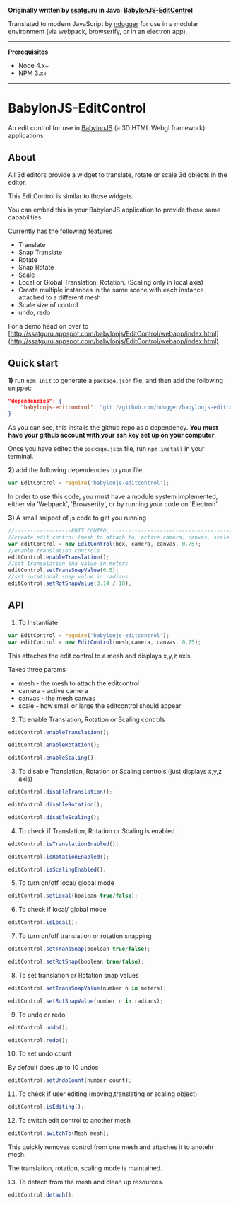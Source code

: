 **Originally written by [ssatguru](https://github.com/ssatguru) in Java:
[BabylonJS-EditControl](https://github.com/ssatguru/BabylonJS-EditControl)**

Translated to modern JavaScript by [ndugger](https://github.com/ndugger) for use in a modular environment (via webpack, browserify, or in an electron app).

---

**Prerequisites**
- Node 4.x+
- NPM 3.x+

---

# BabylonJS-EditControl
An edit control for use in [BabylonJS](http://www.babylonjs.com/) (a 3D HTML Webgl framework)  applications

## About
All 3d editors provide a widget to translate, rotate or scale 3d objects in the editor.

This EditControl is similar to those widgets.

You can embed this in your BabylonJS application to provide those same capabilities.

Currently has the following features

* Translate
* Snap Translate
* Rotate
* Snap Rotate
* Scale
* Local or Global  Translation, Rotation. (Scaling only in local axis)
* Create multiple instances in the same scene with each instance attached to a different mesh
* Scale size of control
* undo, redo

For a demo head on over to [http://ssatguru.appspot.com/babylonjs/EditControl/webapp/index.html](http://ssatguru.appspot.com/babylonjs/EditControl/webapp/index.html)

## Quick start
**1)** run `npm init` to generate a `package.json` file, and then add the following snippet:
```json
"dependencies": {
    "babylonjs-editcontrol": "git://github.com/ndugger/babylonjs-editcontrol-js.git"
}
```

As you can see, this installs the github repo as a dependency. **You must have your github account with your ssh key  set up on your computer**.

Once you have edited the `package.json` file, run `npm install` in your terminal.

**2)** add the following dependencies to your file
 ```javascript
 var EditControl = require('babylonjs-editcontrol');
```

In order to use this code, you must have a module system implemented, either via 'Webpack', 'Browserify', or by running your code on 'Electron'.

**3)** A small snippet of js code to get you running
```javascript
//------------------EDIT CONTROL -------------------------------------------------
//create edit control (mesh to attach to, active camera, canvas, scale of editcontrol)
var editControl = new EditControl(box, camera, canvas, 0.75);
//enable translation controls
editControl.enableTranslation();
//set transalation sna value in meters
editControl.setTransSnapValue(0.5);
//set rotational snap value in radians
editControl.setRotSnapValue(3.14 / 18);
```
## API
1) To Instantiate
```javascript
var EditControl = require('babylonjs-editcontrol');
var editControl = new EditControl(mesh,camera, canvas, 0.75);
```
This attaches the edit control to a mesh and displays  x,y,z axis.

Takes three params
* mesh - the mesh to attach the editcontrol
* camera - active camera
* canvas - the mesh canvas
* scale - how small or large the editcontrol should appear


2) To enable Translation, Rotation or Scaling controls
```javascript
editControl.enableTranslation();
```
```javascript
editControl.enableRotation();
```
```javascript
editControl.enableScaling();
```
3) To disable Translation, Rotation or Scaling controls (just displays x,y,z axis)
```javascript
editControl.disableTranslation();
```
```javascript
editControl.disableRotation();
```
```javascript
editControl.disableScaling();
```
4) To check if Translation, Rotation or Scaling is enabled
```javascript
editControl.isTranslationEnabled();
```
```javascript
editControl.isRotationEnabled();
```
```javascript
editControl.isScalingEnabled();
```
5) To turn on/off local/ global mode
```javascript
editControl.setLocal(boolean true/false);
```
6) To check if local/ global mode
```javascript
editControl.isLocal();
```
7) To turn on/off translation or rotation snapping
```javascript
editControl.setTransSnap(boolean true/false);
```
```javascript
editControl.setRotSnap(boolean true/false);
```
8) To set translation or Rotation snap values
```javascript
editControl.setTransSnapValue(number n in meters);
```
```javascript
editControl.setRotSnapValue(number n in radians);
```
9) To undo or redo
```javascript
editControl.undo();
```
```javascript
editControl.redo();
```
10) To set undo count

By default does up to 10 undos
```javascript
editControl.setUndoCount(number count);
```
11) To check if user editing (moving,translating or scaling object)
```javascript
editControl.isEditing();
```
12) To switch edit control to another mesh
```javascript
editControl.switchTo(Mesh mesh);
```
This quickly removes control from one mesh and attaches it to anotehr mesh.

The translation, rotation, scaling mode is maintained.

13) To detach from the mesh and clean up resources.
```javascript
editControl.detach();
```
